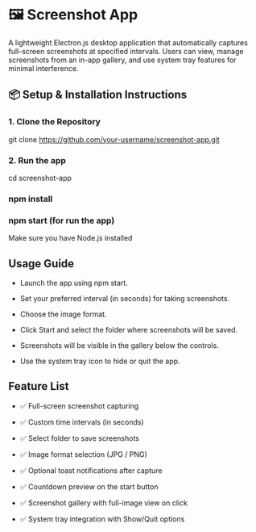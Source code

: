 # 🖼️ Screenshot App

A lightweight Electron.js desktop application that automatically captures full-screen screenshots at specified intervals. Users can view, manage screenshots from an in-app gallery, and use system tray features for minimal interference.


## 📦 Setup & Installation Instructions

### 1. Clone the Repository

git clone https://github.com/your-username/screenshot-app.git
### 2. Run the app 
cd screenshot-app
### npm install 
### npm start (for run the app)

Make sure you have Node.js installed

## Usage Guide
- Launch the app using npm start.

- Set your preferred interval (in seconds) for taking screenshots.

- Choose the image format.

- Click Start and select the folder where screenshots will be saved.

- Screenshots will be visible in the gallery below the controls.

- Use the system tray icon to hide or quit the app.

## Feature List
- ✅ Full-screen screenshot capturing

- ✅ Custom time intervals (in seconds)

- ✅ Select folder to save screenshots

- ✅ Image format selection (JPG / PNG)
  
- ✅ Optional toast notifications after capture
  
- ✅ Countdown preview on the start button
  
- ✅ Screenshot gallery with full-image view on click
  
- ✅ System tray integration with Show/Quit options
